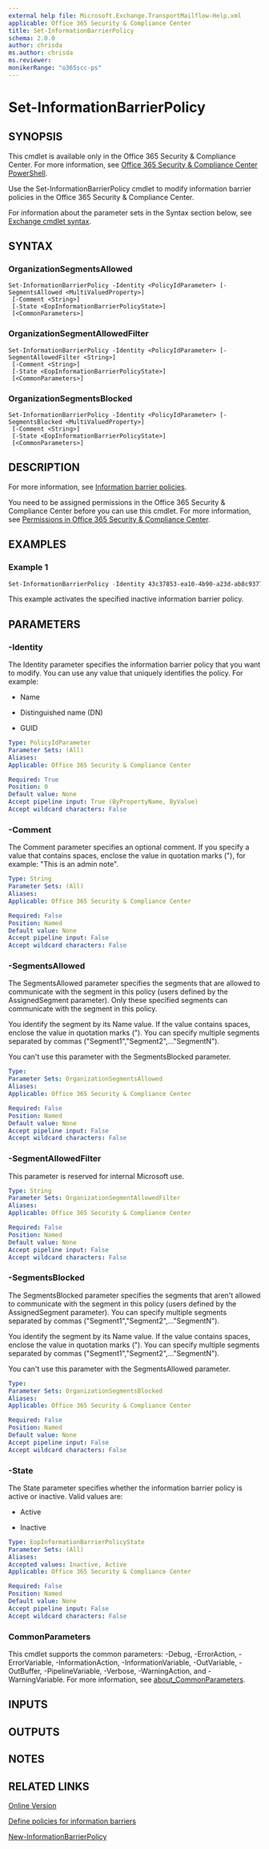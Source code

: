 ```yaml
---
external help file: Microsoft.Exchange.TransportMailflow-Help.xml
applicable: Office 365 Security & Compliance Center
title: Set-InformationBarrierPolicy
schema: 2.0.0
author: chrisda
ms.author: chrisda
ms.reviewer:
monikerRange: "o365scc-ps"
---
```


# Set-InformationBarrierPolicy

## SYNOPSIS
This cmdlet is available only in the Office 365 Security & Compliance Center. For more information, see [Office 365 Security & Compliance Center PowerShell](https://docs.microsoft.com/powershell/exchange/office-365-scc/office-365-scc-powershell).

Use the Set-InformationBarrierPolicy cmdlet to modify information barrier policies in the Office 365 Security & Compliance Center.

For information about the parameter sets in the Syntax section below, see [Exchange cmdlet syntax](https://docs.microsoft.com/powershell/exchange/exchange-server/exchange-cmdlet-syntax).

## SYNTAX

### OrganizationSegmentsAllowed
```
Set-InformationBarrierPolicy -Identity <PolicyIdParameter> [-SegmentsAllowed <MultiValuedProperty>]
 [-Comment <String>]
 [-State <EopInformationBarrierPolicyState>]
 [<CommonParameters>]
```

### OrganizationSegmentAllowedFilter
```
Set-InformationBarrierPolicy -Identity <PolicyIdParameter> [-SegmentAllowedFilter <String>]
 [-Comment <String>]
 [-State <EopInformationBarrierPolicyState>]
 [<CommonParameters>]
```

### OrganizationSegmentsBlocked
```
Set-InformationBarrierPolicy -Identity <PolicyIdParameter> [-SegmentsBlocked <MultiValuedProperty>]
 [-Comment <String>]
 [-State <EopInformationBarrierPolicyState>]
 [<CommonParameters>]
```

## DESCRIPTION
For more information, see [Information barrier policies](https://docs.microsoft.com/office365/securitycompliance/information-barriers-policies).

You need to be assigned permissions in the Office 365 Security & Compliance Center before you can use this cmdlet. For more information, see [Permissions in Office 365 Security & Compliance Center](https://go.microsoft.com/fwlink/p/?LinkId=511920).

## EXAMPLES

### Example 1
```powershell
Set-InformationBarrierPolicy -Identity 43c37853-ea10-4b90-a23d-ab8c93772471 -State Active
```

This example activates the specified inactive information barrier policy.

## PARAMETERS

### -Identity
The Identity parameter specifies the information barrier policy that you want to modify. You can use any value that uniquely identifies the policy. For example:

- Name

- Distinguished name (DN)

- GUID

```yaml
Type: PolicyIdParameter
Parameter Sets: (All)
Aliases:
Applicable: Office 365 Security & Compliance Center

Required: True
Position: 0
Default value: None
Accept pipeline input: True (ByPropertyName, ByValue)
Accept wildcard characters: False
```

### -Comment
The Comment parameter specifies an optional comment. If you specify a value that contains spaces, enclose the value in quotation marks ("), for example: "This is an admin note".

```yaml
Type: String
Parameter Sets: (All)
Aliases:
Applicable: Office 365 Security & Compliance Center

Required: False
Position: Named
Default value: None
Accept pipeline input: False
Accept wildcard characters: False
```

### -SegmentsAllowed
The SegmentsAllowed parameter specifies the segments that are allowed to communicate with the segment in this policy (users defined by the AssignedSegment parameter). Only these specified segments can communicate with the segment in this policy.

You identify the segment by its Name value. If the value contains spaces, enclose the value in quotation marks ("). You can specify multiple segments separated by commas ("Segment1","Segment2",..."SegmentN").

You can't use this parameter with the SegmentsBlocked parameter.

```yaml
Type:
Parameter Sets: OrganizationSegmentsAllowed
Aliases:
Applicable: Office 365 Security & Compliance Center

Required: False
Position: Named
Default value: None
Accept pipeline input: False
Accept wildcard characters: False
```

### -SegmentAllowedFilter
This parameter is reserved for internal Microsoft use.

```yaml
Type: String
Parameter Sets: OrganizationSegmentAllowedFilter
Aliases:
Applicable: Office 365 Security & Compliance Center

Required: False
Position: Named
Default value: None
Accept pipeline input: False
Accept wildcard characters: False
```

### -SegmentsBlocked
The SegmentsBlocked parameter specifies the segments that aren't allowed to communicate with the segment in this policy (users defined by the AssignedSegment parameter). You can specify multiple segments separated by commas ("Segment1","Segment2",..."SegmentN").

You identify the segment by its Name value. If the value contains spaces, enclose the value in quotation marks ("). You can specify multiple segments separated by commas ("Segment1","Segment2",..."SegmentN").

You can't use this parameter with the SegmentsAllowed parameter.

```yaml
Type:
Parameter Sets: OrganizationSegmentsBlocked
Aliases:
Applicable: Office 365 Security & Compliance Center

Required: False
Position: Named
Default value: None
Accept pipeline input: False
Accept wildcard characters: False
```

### -State
The State parameter specifies whether the information barrier policy is active or inactive. Valid values are:

- Active

- Inactive

```yaml
Type: EopInformationBarrierPolicyState
Parameter Sets: (All)
Aliases:
Accepted values: Inactive, Active
Applicable: Office 365 Security & Compliance Center

Required: False
Position: Named
Default value: None
Accept pipeline input: False
Accept wildcard characters: False
```

### CommonParameters
This cmdlet supports the common parameters: -Debug, -ErrorAction, -ErrorVariable, -InformationAction, -InformationVariable, -OutVariable, -OutBuffer, -PipelineVariable, -Verbose, -WarningAction, and -WarningVariable. For more information, see [about_CommonParameters](https://go.microsoft.com/fwlink/p/?LinkID=113216).

## INPUTS

###  

## OUTPUTS

###  

## NOTES

## RELATED LINKS

[Online Version](https://docs.microsoft.com/powershell/module/exchange/policy-and-compliance/set-informationbarrierpolicy)

[Define policies for information barriers](https://docs.microsoft.com/office365/securitycompliance/information-barriers-policies)

[New-InformationBarrierPolicy](New-InformationBarrierPolicy.md)
